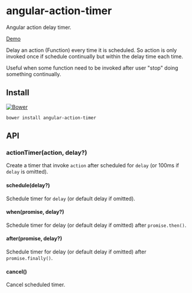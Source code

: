 # angular-action-timer

Angular action delay timer. 

[Demo](http://plnkr.co/Lvw8BG)

Delay an action (Function) every time it is scheduled. So action is only invoked once if schedule continually but within the delay time each time.

Useful when some function need to be invoked after user "stop" doing something continually. 

## Install

[![Bower](https://img.shields.io/bower/v/angular-action-timer.svg)]()

```
bower install angular-action-timer
```
     
## API

### actionTimer(action, delay?)

Create a timer that invoke `action` after scheduled for `delay` (or 100ms if `delay` is omitted). 

#### schedule(delay?)

Schedule timer for `delay` (or default delay if omitted).

#### when(promise, delay?)

Schedule timer for delay (or default delay if omitted) after `promise.then()`.

#### after(promise, delay?)

Schedule timer for delay (or default delay if omitted) after `promise.finally()`.
 
#### cancel()

Cancel scheduled timer.  

